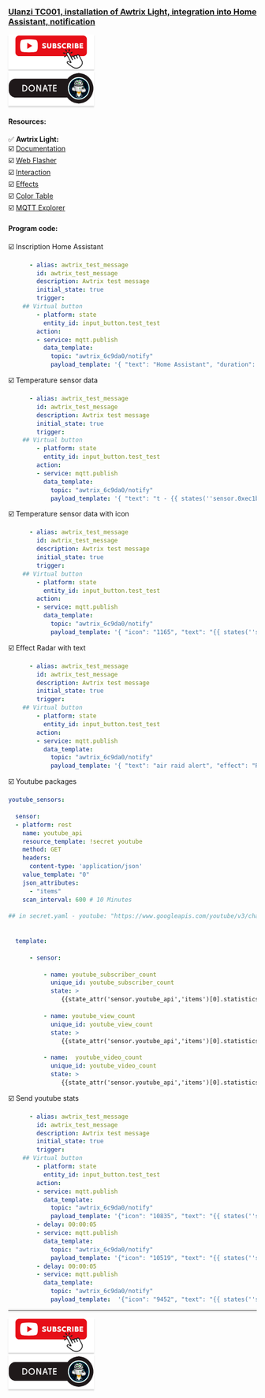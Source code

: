 ### [Ulanzi TC001, installation of Awtrix Light, integration into Home Assistant, notification](https://youtu.be/FfI4hmtDWR8)

<a href="https://www.youtube.com/channel/UCcq9onYHbs6go3kDpfBoqhg?sub_confirmation=1" target="_blank"><img src="https://raw.githubusercontent.com/kvazis/library/master/img/subscribe.png" alt="Subscribe" style="height: 71px !important;width: 174px !important;box-shadow: 0px 3px 2px 0px rgba(190, 190, 190, 0.5) !important;-webkit-box-shadow: 0px 3px 2px 0px rgba(190, 190, 190, 0.5) !important;" ></a>     
<a href="http://kvazis.link/donate" target="_blank"><img src="https://raw.githubusercontent.com/kvazis/library/master/img/donate.png" alt="Donate" style="height: 71px !important;width: 174px !important;box-shadow: 0px 3px 2px 0px rgba(190, 190, 190, 0.5) !important;-webkit-box-shadow: 0px 3px 2px 0px rgba(190, 190, 190, 0.5) !important;" ></a>

#### Resources:    

:white_check_mark: **Awtrix Light:**    
:ballot_box_with_check: [Documentation](https://blueforcer.github.io/awtrix3/#/?id=awtrix-light)     
:ballot_box_with_check: [Web Flasher](https://blueforcer.github.io/awtrix3/#/flasher)     
:ballot_box_with_check: [Interaction](https://blueforcer.github.io/awtrix3/#/api?id=interaction)     
:ballot_box_with_check: [Effects](https://blueforcer.github.io/awtrix3/#/effects)     
:ballot_box_with_check: [Color Table](https://www.rapidtables.com/web/color/RGB_Color.html)     
:ballot_box_with_check: [MQTT Explorer](https://mqtt-explorer.com/)     

#### Program code:  


:ballot_box_with_check: Inscription Home Assistant    

```yaml
      - alias: awtrix_test_message
        id: awtrix_test_message
        description: Awtrix test message
        initial_state: true
        trigger:
    ## Virtual button
        - platform: state
          entity_id: input_button.test_test
        action:
        - service: mqtt.publish
          data_template:
            topic: "awtrix_6c9da0/notify"
            payload_template: '{ "text": "Home Assistant", "duration": 5, "color": "#5CE0FF" }'
```

:ballot_box_with_check: Temperature sensor data    

```yaml
      - alias: awtrix_test_message
        id: awtrix_test_message
        description: Awtrix test message
        initial_state: true
        trigger:
    ## Virtual button
        - platform: state
          entity_id: input_button.test_test
        action:
        - service: mqtt.publish
          data_template:
            topic: "awtrix_6c9da0/notify"
            payload_template: '{ "text": "t - {{ states(''sensor.0xec1bbdfffe6f3394_temperature'')}} C", "duration": 10, "color": "#FFF97D", "noScroll": true }'
```

:ballot_box_with_check: Temperature sensor data with icon    

```yaml
      - alias: awtrix_test_message
        id: awtrix_test_message
        description: Awtrix test message
        initial_state: true
        trigger:
    ## Virtual button
        - platform: state
          entity_id: input_button.test_test
        action:
        - service: mqtt.publish
          data_template:
            topic: "awtrix_6c9da0/notify"
            payload_template: '{ "icon": "1165", "text": "{{ states(''sensor.0xec1bbdfffe6f3394_temperature'')}} C", "duration": 10, "color": "#FFF97D", "noScroll": true }'
```

:ballot_box_with_check: Effect Radar with text    

```yaml
      - alias: awtrix_test_message
        id: awtrix_test_message
        description: Awtrix test message
        initial_state: true
        trigger:
    ## Virtual button
        - platform: state
          entity_id: input_button.test_test
        action:
        - service: mqtt.publish
          data_template:
            topic: "awtrix_6c9da0/notify"
            payload_template: '{ "text": "air raid alert", "effect": "Radar", "duration": 15, "color": "#FFD4FF" }'
```

:ballot_box_with_check: Youtube packages    

```yaml
youtube_sensors:

  sensor:
  - platform: rest
    name: youtube_api
    resource_template: !secret youtube
    method: GET
    headers:
      content-type: 'application/json'
    value_template: "0"
    json_attributes:
      - "items"
    scan_interval: 600 # 10 Minutes

## in secret.yaml - youtube: "https://www.googleapis.com/youtube/v3/channels?part=statistics&id=CHANNEL_ID&key=CHANNEL_API"


  template:
    
      - sensor:

          - name: youtube_subscriber_count
            unique_id: youtube_subscriber_count
            state: > 
               {{state_attr('sensor.youtube_api','items')[0].statistics.subscriberCount }} 
               
          - name: youtube_view_count
            unique_id: youtube_view_count
            state: > 
               {{state_attr('sensor.youtube_api','items')[0].statistics.viewCount }}

          - name:  youtube_video_count
            unique_id: youtube_video_count
            state: > 
               {{state_attr('sensor.youtube_api','items')[0].statistics.videoCount }}
```

:ballot_box_with_check: Send youtube stats    

```yaml
      - alias: awtrix_test_message
        id: awtrix_test_message
        description: Awtrix test message
        initial_state: true
        trigger:
    ## Virtual button
        - platform: state
          entity_id: input_button.test_test
        action:
        - service: mqtt.publish
          data_template:
            topic: "awtrix_6c9da0/notify"
            payload_template: '{"icon": "10835", "text": "{{ states(''sensor.youtube_subscriber_count'')}}", "duration": 5 }'
        - delay: 00:00:05
        - service: mqtt.publish
          data_template:
            topic: "awtrix_6c9da0/notify"
            payload_template: '{"icon": "10519", "text": "{{ states(''sensor.youtube_view_count'')}}", "color": "#00FF00", "duration": 5 }' 
        - delay: 00:00:05
        - service: mqtt.publish
          data_template:
            topic: "awtrix_6c9da0/notify"
            payload_template:  '{"icon": "9452", "text": "{{ states(''sensor.youtube_video_count'')}}", "color": "#007FFF", "duration": 5 }'
```

____
<a href="https://www.youtube.com/channel/UCcq9onYHbs6go3kDpfBoqhg?sub_confirmation=1" target="_blank"><img src="https://raw.githubusercontent.com/kvazis/library/master/img/subscribe.png" alt="Subscribe" style="height: 71px !important;width: 174px !important;box-shadow: 0px 3px 2px 0px rgba(190, 190, 190, 0.5) !important;-webkit-box-shadow: 0px 3px 2px 0px rgba(190, 190, 190, 0.5) !important;" ></a>     
<a href="http://kvazis.link/donate" target="_blank"><img src="https://raw.githubusercontent.com/kvazis/library/master/img/donate.png" alt="Donate" style="height: 71px !important;width: 174px !important;box-shadow: 0px 3px 2px 0px rgba(190, 190, 190, 0.5) !important;-webkit-box-shadow: 0px 3px 2px 0px rgba(190, 190, 190, 0.5) !important;" ></a>
